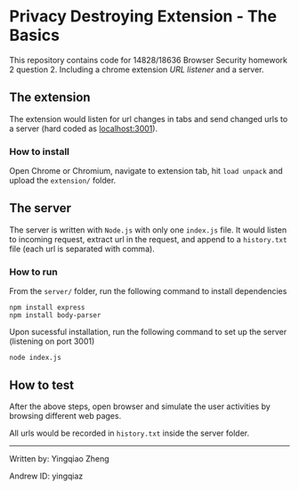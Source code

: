 Privacy Destroying Extension - The Basics
==

This repository contains code for 14828/18636 Browser Security homework 2 question 2. Including a chrome extension *URL listener* and a server.

## The extension

The extension would listen for url changes in tabs and send changed urls to a server (hard coded as [localhost:3001](http://localhost:3001/)). 

### How to install

Open Chrome or Chromium, navigate to extension tab, hit `load unpack` and upload the `extension/` folder. 

## The server

The server is written with `Node.js` with only one `index.js` file. It would listen to incoming request, extract url in the request, and append to a `history.txt` file (each url is separated with comma).


### How to run

From the `server/` folder, run the following command to install dependencies

    npm install express
    npm install body-parser

Upon sucessful installation, run the following command to set up the server (listening on port 3001)

    node index.js

## How to test

After the above steps, open browser and simulate the user activities by browsing different web pages.

All urls would be recorded in `history.txt` inside the server folder.



---

Written by: Yingqiao Zheng

Andrew ID: yingqiaz